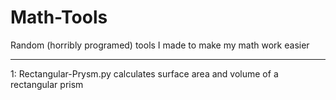 # Math-Tools
Random (horribly programed) tools I made to make my math work easier

---

1: Rectangular-Prysm.py calculates surface area and volume of a rectangular prism 

